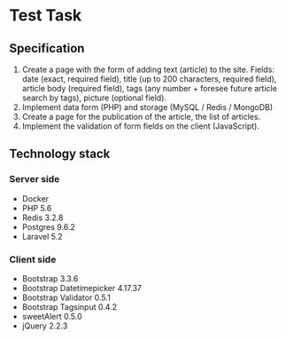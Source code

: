 # Test Task

## Specification

1. Create a page with the form of adding text (article) to the site. Fields: date (exact, required field), title (up to 200 characters, required field), article body (required field), tags (any number + foresee future article search by tags), picture (optional field).
2. Implement data form (PHP) and storage (MySQL / Redis / MongoDB)
3. Create a page for the publication of the article, the list of articles.
4. Implement the validation of form fields on the client (JavaScript).

## Technology stack

### Server side

* Docker
* PHP 5.6
* Redis 3.2.8
* Postgres 9.6.2
* Laravel 5.2

### Client side

* Bootstrap 3.3.6
* Bootstrap Datetimepicker 4.17.37
* Bootstrap Validator 0.5.1
* Bootstrap Tagsinput 0.4.2
* sweetAlert 0.5.0
* jQuery 2.2.3
